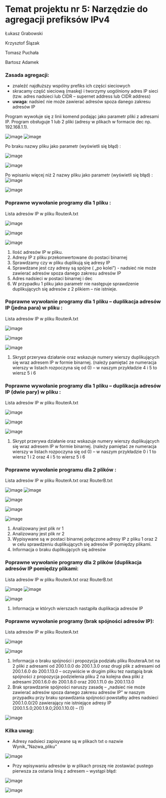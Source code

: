 # Temat projektu nr 5: Narzędzie do agregacji prefiksów IPv4
Łukasz Grabowski

Krzysztof Ślązak

Tomasz Puchała

Bartosz Adamek

### Zasada agregacji:
* znaleźć najdłuższy wspólny prefiks ich części sieciowych
* skracamy część sieciową (maskę) i tworzymy uogólniony adres IP sieci (tzw. adres nadsieci lub CIDR – supernet address lub CIDR address)
* **uwaga**: nadsieć nie może zawierać adresów spoza danego zakresu adresów IP

Program  wywołuje się z linii komend podając jako parametr pliki z adresami IP. Program obsługuje 1 lub 2 pliki (adresy w plikach w formacie dec np. 192.168.1.1).

![image](https://github.com/Varkame/AgregacjaIP/blob/main/1.jpg)
![image](https://github.com/Varkame/AgregacjaIP/blob/main/2.jpg)

Po braku nazwy pliku jako parametr (wyświetli się błąd) :

![image](https://github.com/Varkame/AgregacjaIP/blob/main/3.jpg)

![image](https://github.com/Varkame/AgregacjaIP/blob/main/4.jpg)

Po wpisaniu więcej niż 2 nazwy pliku jako parametr (wyświetli się błąd) :
![image](https://github.com/Varkame/AgregacjaIP/blob/main/5.jpg)

![image](https://github.com/Varkame/AgregacjaIP/blob/main/6.jpg)

### Poprawne wywołanie programy dla 1 pliku :
Lista adresów IP w pliku RouterA.txt

![image](https://github.com/Varkame/AgregacjaIP/blob/main/7.jpg)

![image](https://github.com/Varkame/AgregacjaIP/blob/main/8.jpg)

![image](https://github.com/Varkame/AgregacjaIP/blob/main/9.jpg)

1.	Ilość adresów IP w pliku.
2.	Adresy  IP z pliku przekonwertowane do postaci binarnej
3.	Sprawdzamy czy w pliku duplikują się adresy IP
4.	Sprawdzane jest czy adresy są spójne ( „po kolei”) - nadsieć nie może zawierać adresów spoza danego zakresu adresów IP
5.	Adres nadsieci w postaci binarnej i dec
6.	W przypadku 1 pliku jako parametr nie następuje sprawdzenie duplikujących się adresów z 2 plikiem – nie istnieje.


### Poprawne wywołanie programy dla 1 pliku – duplikacja adresów IP (jedna para) w pliku :
Lista adresów IP w pliku RouterA.txt

![image](https://github.com/Varkame/AgregacjaIP/blob/main/10.jpg)

![image](https://github.com/Varkame/AgregacjaIP/blob/main/11.jpg)

![image](https://github.com/Varkame/AgregacjaIP/blob/main/12.jpg)

1.	Skrypt przerywa działanie oraz wskazuje numery wierszy duplikujących się wraz adresem IP w formie binarnej. (należy pamiętać ze numeracja wierszy w listach rozpoczyna się od 0) – w naszym przykładzie 4 i 5 to wiersz 5 i 6
 
### Poprawne wywołanie programy dla 1 pliku – duplikacja adresów IP (dwie pary) w pliku :
Lista adresów IP w pliku RouterA.txt

![image](https://github.com/Varkame/AgregacjaIP/blob/main/13.jpg)

![image](https://github.com/Varkame/AgregacjaIP/blob/main/14.jpg)

![image](https://github.com/Varkame/AgregacjaIP/blob/main/15.jpg)

1.	Skrypt przerywa działanie oraz wskazuje numery wierszy duplikujących się wraz adresem IP w formie binarnej. (należy pamiętać ze numeracja wierszy w listach rozpoczyna się od 0) – w naszym przykładzie 0 i 1 to wiersz 1 i 2 oraz 4 i 5 to wiersz 5 i 6

### Poprawne wywołanie programu dla 2 plików :
Lista adresów IP w pliku RouterA.txt oraz RouterB.txt

![image](https://github.com/Varkame/AgregacjaIP/blob/main/16.jpg)
![image](https://github.com/Varkame/AgregacjaIP/blob/main/17.jpg)

![image](https://github.com/Varkame/AgregacjaIP/blob/main/18.jpg)

![image](https://github.com/Varkame/AgregacjaIP/blob/main/19.jpg)

![image](https://github.com/Varkame/AgregacjaIP/blob/main/20.jpg)

1.	Analizowany jest plik nr 1
2.	Analizowany jest plik nr 2
3.	Wypisywane są w postaci binarnej połączone adresy IP z pliku 1 oraz 2 w celu sprawdzeniu duplikujących się adresów IP pomiędzy plikami. 
4.	Informacja o braku duplikujących się adresów

### Poprawne wywołanie programy dla 2 plików (duplikacja adresów IP pomiędzy plikami:
Lista adresów IP w pliku RouterA.txt oraz RouterB.txt

![image](https://github.com/Varkame/AgregacjaIP/blob/main/21.jpg)
![image](https://github.com/Varkame/AgregacjaIP/blob/main/22.jpg)

![image](https://github.com/Varkame/AgregacjaIP/blob/main/23.jpg)

1.	Informacja w których wierszach nastąpiła duplikacja adresów IP

### Poprawne wywołanie programy (brak spójności adresów IP):
Lista adresów IP w pliku RouterA.txt

![image](https://github.com/Varkame/AgregacjaIP/blob/main/24.jpg)

![image](https://github.com/Varkame/AgregacjaIP/blob/main/25.jpg)

1.	Informacja o braku spójności i propozycja podziału pliku RouteraA.txt na 2 pliki z adresami od 200.1.0.0 do 200.1.3.0 oraz drugi plik z adresami od 200.1.6.0 do 200.1.13.0 – oczywiście w drugim pliku tez nastąpią brak spójności z propozycja podzielenia pliku 2 na kolejna dwa pliki z adresami 200.1.6.0 do 200.1.8.0 oraz 200.1.11.0 do 200.1.13.0 
2.	Brak sprawdzanie spójności naruszy zasadę – „nadsieć nie może zawierać adresów spoza danego zakresu adresów IP” w naszym przypadku przy braku sprawdzania spójności powstałby adres nadsieci 200.1.0.0/20 zawierający nie istniejące adresy IP (200.1.5.0;200.1.9.0;200.1.10.0) – (1)

![image](https://github.com/Varkame/AgregacjaIP/blob/main/26.jpg)

### Kilka uwag:
* Adresy nadsieci zapisywane są w plikach txt o nazwie Wynik_”Nazwa_pliku”

![image](https://github.com/Varkame/AgregacjaIP/blob/main/27.jpg)
 
*	Przy wpisywaniu adresów ip w plikach proszę nie zostawiać pustego pierwsza za ostania linią z adresem – wystąpi błąd:

![image](https://github.com/Varkame/AgregacjaIP/blob/main/28.jpg)

![image](https://github.com/Varkame/AgregacjaIP/blob/main/29.jpg)
